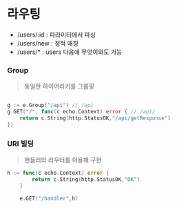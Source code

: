 # 라우팅

- /users/:id : 파라미터에서 파싱
- /users/new : 정적 매칭
- /users/* : users 다음에 무엇이와도 가능

### Group

> 동일한 하이어라키를 그룹핑

```go

g := e.Group("/api") // /api
g.GET("/", func(c echo.Context) error { // /api/
    return c.String(http.StatusOK,"/api/getResponse")
})

```

### URI 빌딩

> 핸들러와 라우터를 이용해 구현

```go
h := func(c echo.Context) error {
		return c.String(http.StatusOK,"OK")
	}

	e.GET("/handler",h)
```